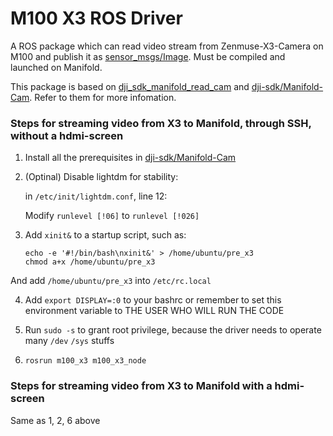 # M100 X3 ROS Driver

A ROS package which can read video stream from Zenmuse-X3-Camera on M100 and publish it as [sensor_msgs/Image](http://docs.ros.org/api/sensor_msgs/html/msg/Image.html). Must be compiled and launched on Manifold.

This package is based on [dji_sdk_manifold_read_cam](https://github.com/dji-sdk/Onboard-SDK-ROS/tree/2.3/dji_sdk_manifold_read_cam) and [dji-sdk/Manifold-Cam](https://github.com/dji-sdk/Manifold-Cam). Refer to them for more infomation.

### Steps for streaming video from X3 to Manifold, through SSH, without a hdmi-screen

1. Install all the prerequisites in [dji-sdk/Manifold-Cam](https://github.com/dji-sdk/Manifold-Cam)

2. (Optinal) Disable lightdm for stability:

    in `/etc/init/lightdm.conf`, line 12:
    
    Modify ```runlevel [!06]``` to ```runlevel [!026]```

3. Add ```xinit&``` to a startup script, such as:

    ```
    echo -e '#!/bin/bash\nxinit&' > /home/ubuntu/pre_x3
    chmod a+x /home/ubuntu/pre_x3
    ```
And add `/home/ubuntu/pre_x3` into `/etc/rc.local`

4. Add ```export DISPLAY=:0``` to your bashrc or remember to set this environment variable to THE USER WHO WILL RUN THE CODE

5. Run ```sudo -s``` to grant root privilege, because the driver needs to operate many `/dev` `/sys` stuffs

6. ```rosrun m100_x3 m100_x3_node```


### Steps for streaming video from X3 to Manifold with a hdmi-screen

Same as 1, 2, 6 above

